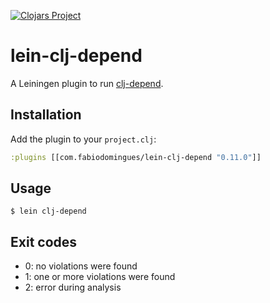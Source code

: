 [![Clojars Project](http://clojars.org/com.fabiodomingues/lein-clj-depend/latest-version.svg)](http://clojars.org/com.fabiodomingues/lein-clj-depend)

# lein-clj-depend

A Leiningen plugin to run [clj-depend](https://github.com/fabiodomingues/clj-depend).

## Installation

Add the plugin to your `project.clj`:

```clojure
:plugins [[com.fabiodomingues/lein-clj-depend "0.11.0"]]
```

## Usage

```
$ lein clj-depend
```

## Exit codes

- 0: no violations were found
- 1: one or more violations were found
- 2: error during analysis
